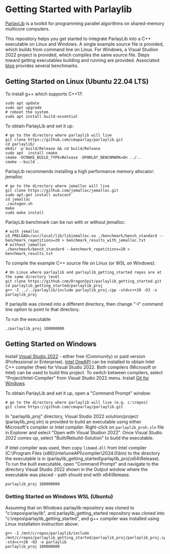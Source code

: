 # Getting Started with Parlaylib
[ParlayLib](https://github.com/cmuparlay/parlaylib) is a toolkit for programming parallel algorithms on shared-memory multicore computers.

This repository helps you get started to integrate ParlayLib into a C++ executable on Linux and Windows. A single example source file is provided, which builds
from command line on Linux. For Windows, a Visual Studion 2022 project is provided, which compiles the same source file. Steps toward getting executables building
and running are provided. Associated [blog](https://duvanenko.tech.blog/2023/12/10/parlaylib-parallel-algorithms-library/) provides several benchmarks.

## Getting Started on Linux (Ubuntu 22.04 LTS)
To install g++ which supports C++17:
```
sudo apt update
sudo apt upgrade
# reboot the system
sudo apt install build-essential
```
To obtain ParlayLib and set it up:
```
# go to the directory where parlaylib will live
git clone https://github.com/cmuparlay/parlaylib.git
cd parlaylib/
mkdir -p build/Release && cd build/Release
sudo apt  install cmake
cmake -DCMAKE_BUILD_TYPE=Release -DPARLAY_BENCHMARK=On ../..
cmake --build .
```
ParlayLib recommends installing a high performance memory allocator: jemalloc
```
# go to the directory where jemalloc will live
git clone https://github.com/jemalloc/jemalloc.git
sudo apt-get install autoconf
cd jemalloc
./autogen.sh
make
sudo make install
```
ParlayLib benchmark can be run with or without jemalloc:
```
# with jemalloc
LD_PRELOAD=/usr/local/lib/libjemalloc.so ./benchmark/bench_standard --benchmark_repetitions=20 > benchmark_results_with_jemalloc.txt
# without jemalloc
./benchmark/bench_standard --benchmark_repetitions=20 > benchmark_results.txt
```
To compile the example C++ source file on Linux (or WSL on Windows):
```
# On Linux where parlaylib and parlaylib_getting_started repos are at the same directory level
git clone https://github.com/DragonSpit/parlaylib_getting_started.git
cd parlaylib_getting_started/parlaylib_proj
g++ -I ../../parlaylib/include parlaylib_proj.cpp -std=c++20 -O3 -o parlaylib_proj
```
If parlaylib was cloned into a different directory, then change "-I" command line option to point to that directory.

To run the executable
```
./parlaylib_proj 100000000
```

## Getting Started on Windows
Install [Visual Studio 2022](https://visualstudio.microsoft.com/vs/whatsnew/) - either free (Community) or paid version (Professional or Enterprise).
[Intel OneAPI](https://www.intel.com/content/www/us/en/developer/tools/oneapi/base-toolkit-download.html) can be installed to obtain Intel C++ compiler (free) for Visual Studio 2022.
Both compilers (Microsoft or Intel) can be used to build this project. To switch between compilers, select "Project/Intel-Compiler" from Visual Studio 2022 menu.
Install [Git for Windows](https://github.com/git-guides/install-git).

To obtain ParlayLib and set it up, open a "Command Prompt" window:
```
# go to the directory where parlaylib will live (e.g. c:\repos)
git clone https://github.com/cmuparlay/parlaylib.git
```

In "parlaylib_proj" directory, Visual Studio 2022 solution/project (parlaylib_proj.sln) is provided to build an executable using either Microsoft's compiler or Intel compiler. Right-click on `parlaylib_proh.sln` file in Explorer and select "Open with Visual Studion 2022".
Once Visual Studio 2022 comes up, select "Built/Rebuild-Solution" to build the executable.

If Intel compiler was used, then copy `libmmd.dll` from Intel compiler (C:\Program Files (x86)\Intel\oneAPI\compiler\2024.0\bin) to the directory the executable is in (parlaylib_getting_started\parlaylib_proj\x64\Release).
To run the built executable, open "Command Prompt" and navigate to the directory Visual Studio 2022 shown in the Output window where the executable was placed - path should end with x64\Release.
```
parlaylib_proj 100000000
```

### Getting Started on Windows WSL (Ubuntu)
Assuming that on Windows parlaylib repository was cloned to "c:\repos\parlaylib", and parlaylib_getting_started repository was cloned into "c:\repos\parlaylib_getting_started",
and g++ compiler was installed using Linux installation instruction above:
```
g++ -I /mnt/c/repos/parlaylib/include /mnt/c/repos/parlaylib_getting_started/parlaylib_proj/parlaylib_proj.cpp -std=c++20 -O3 -o parlaylib
parlaylib_proj 100000000
```
